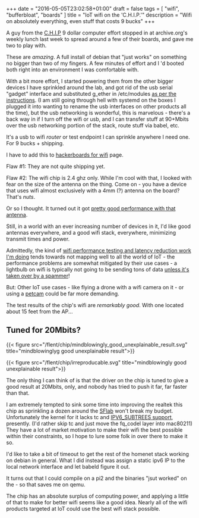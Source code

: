 +++
date = "2016-05-05T23:02:58+01:00"
draft = false
tags = [ "wifi", "bufferbloat", "boards" ]
title = "IoT wifi on the 'C.H.I.P.'"
description = "Wifi on absolutely everything, even stuff that costs 9 bucks"
+++

A guy from the [C.H.I.P](http://getchip.com) 9 dollar computer effort
stopped in at archive.org's weekly lunch last week to spread around a
few of their boards, and gave me two to play with.

These are *amazing*. A full install of debian that "just works" on
something no bigger than two of my fingers. A few minutes of effort and
I 'd booted both right into an environment I was comfortable with.

With a bit more effort, I started powering them from the other bigger
devices I have sprinkled around the lab, and got rid of the usb serial
"gadget" interface and substituted g_ether in /etc/modules
[as per the instructions](/fixme). (I am still going through hell with
systemd on the boxes I plugged it into wanting to rename the usb
interfaces on other products all the time), but the usb networking is
wonderful, this is marvelous - there's a back way in if I turn off the
wifi or usb, and I can transfer stuff at 90+Mbits over the usb
networking portion of the stack, route stuff via babel, etc.

It's a usb to wifi *router* or test endpoint I can sprinkle anywhere I
need one. For 9 bucks + shipping.

I have to add this to
[hackerboards for wifi](/post/hackerboards_for_wifi) page.

Flaw #1: They are not quite shipping yet.

Flaw #2: The wifi chip is 2.4 ghz only. While I'm cool with that, I
looked with fear on the size of the antenna on the thing. Come on - you
have a device that uses wifi almost exclusively with a 4mm (?) antenna on
the board? That's *nuts*.

Or so I thought. It turned out it got [pretty good performance with that antenna](/flent/chip).

Still, in a world with an ever increasing number of devices in it, I'd
like good antennas everywhere, and a good wifi stack, everywhere,
minimizing transmit times and power.

Admittedly, the kind of
[wifi performance testing and latency reduction work I'm doing](/tags/bufferbloat)
tends towards not mapping well to all the world of IoT - the performance
problems are somewhat mitigated by their use cases - a lightbulb on wifi
is typically not going to be sending tons of data
[unless it's taken over by a spammer](https://mjg59.dreamwidth.org/40397.html)!

But: Other IoT use cases - like flying a drone with a wifi camera on
it - or using a [petcam](/fixme) could be far more demanding.

The test results of the chip's wifi are *remarkably good*. With one
located about 15 feet from the AP...

## Tuned for 20Mbits?

{{< figure src="/flent/chip/mindblowingly_good_unexplainable_result.svg"  title="mindblowinglyg good unexplainable result">}}

{{< figure src="/flent/chip/irreproducable.svg"  title="mindblowingly good unexplainable result">}}

The only thing I can think of is that the driver on the chip is tuned to
give a good result at 20Mbits, only, and nobody has tried to push it
far, far faster than that.

I am extremely tempted to sink some time into improving the realtek this chip as sprinkling a
dozen around the [SFlab](/tags/sflab) won't break my budget. Unfortunately the kernel for
it lacks tc and [IPV6_SUBTREES support](/fixme), presently. (I'd rather skip tc
and just move the fq_codel layer into mac80211) They have a lot of
market motivation to make their wifi the best possible within their
constraints, so I hope to lure some folk in over there to make it so.

I'd like to take a bit of timeout to get the rest of the homenet stack
working on debian in general. What I did instead was assign a static
ipv6 IP to the local network interface and let babeld figure it out.

It turns out that I could compile on a pi2 and the binaries "jsut
worked" on the - so that saves me on qemu.

The chip has an absolute surplus of computing power, and applying a
little of that to make for better wifi seems like a good idea. Nearly
all of the wifi products targeted at IoT could use the best wifi stack
possible.
